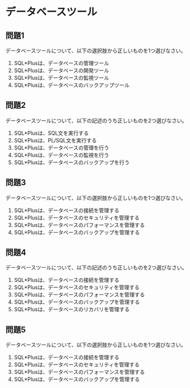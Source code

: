 # データベースツール

## 問題1
データベースツールについて、以下の選択肢から正しいものを1つ選びなさい。

1. SQL*Plusは、データベースの管理ツール
2. SQL*Plusは、データベースの開発ツール
3. SQL*Plusは、データベースの監視ツール
4. SQL*Plusは、データベースのバックアップツール

## 問題2
データベースツールについて、以下の記述のうち正しいものを2つ選びなさい。

1. SQL*Plusは、SQL文を実行する
2. SQL*Plusは、PL/SQL文を実行する
3. SQL*Plusは、データベースの管理を行う
4. SQL*Plusは、データベースの監視を行う
5. SQL*Plusは、データベースのバックアップを行う

## 問題3
データベースツールについて、以下の選択肢から正しいものを1つ選びなさい。

1. SQL*Plusは、データベースの接続を管理する
2. SQL*Plusは、データベースのセキュリティを管理する
3. SQL*Plusは、データベースのパフォーマンスを管理する
4. SQL*Plusは、データベースのバックアップを管理する

## 問題4
データベースツールについて、以下の記述のうち正しいものを2つ選びなさい。

1. SQL*Plusは、データベースの接続を管理する
2. SQL*Plusは、データベースのセキュリティを管理する
3. SQL*Plusは、データベースのパフォーマンスを管理する
4. SQL*Plusは、データベースのバックアップを管理する
5. SQL*Plusは、データベースのリカバリを管理する

## 問題5
データベースツールについて、以下の選択肢から正しいものを1つ選びなさい。

1. SQL*Plusは、データベースの接続を管理する
2. SQL*Plusは、データベースのセキュリティを管理する
3. SQL*Plusは、データベースのパフォーマンスを管理する
4. SQL*Plusは、データベースのバックアップを管理する 